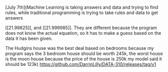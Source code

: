 [July 7th](Machine Learning is taking answers and data and trying to find rules, while traditional programming is trying to take rules and data to get answers

[[21.99825]], and [[21.999985]]. They are different because the program does not know the actual equation, so it has to make a guess based on the data it has been given.

The Hudgins house was the best deal based on bedrooms because my program says the 3 bedroom house should be worth 245k, the worst house is the moon house because the price of the house is 250k my model said it should be 123k)
https://github.com/DarrinLilly/DATA-310/releases/tag/v1
